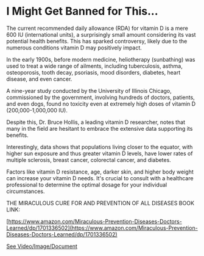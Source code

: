 # I Might Get Banned for This...

The current recommended daily allowance (RDA) for vitamin D is a mere 600 IU (international units), a surprisingly small amount considering its vast potential health benefits. This has sparked controversy, likely due to the numerous conditions vitamin D may positively impact.

In the early 1900s, before modern medicine, heliotherapy (sunbathing) was used to treat a wide range of ailments, including tuberculosis, asthma, osteoporosis, tooth decay, psoriasis, mood disorders, diabetes, heart disease, and even cancer.

A nine-year study conducted by the University of Illinois Chicago, commissioned by the government, involving hundreds of doctors, patients, and even dogs, found no toxicity even at extremely high doses of vitamin D (200,000-1,000,000 IU).

Despite this, Dr. Bruce Hollis, a leading vitamin D researcher, notes that many in the field are hesitant to embrace the extensive data supporting its benefits.

Interestingly, data shows that populations living closer to the equator, with higher sun exposure and thus greater vitamin D levels, have lower rates of multiple sclerosis, breast cancer, colorectal cancer, and diabetes.

Factors like vitamin D resistance, age, darker skin, and higher body weight can increase your vitamin D needs. It's crucial to consult with a healthcare professional to determine the optimal dosage for your individual circumstances.

THE MIRACULOUS CURE FOR AND PREVENTION OF ALL DISEASES BOOK LINK:

[https://www.amazon.com/Miraculous-Prevention-Diseases-Doctors-Learned/dp/1701336502](https://www.amazon.com/Miraculous-Prevention-Diseases-Doctors-Learned/dp/1701336502)

 [See Video/Image/Document](https://hls-player.drberg.com/asset?path=migrated-assets/youtube-videos-i-might-get-banned-for-this)